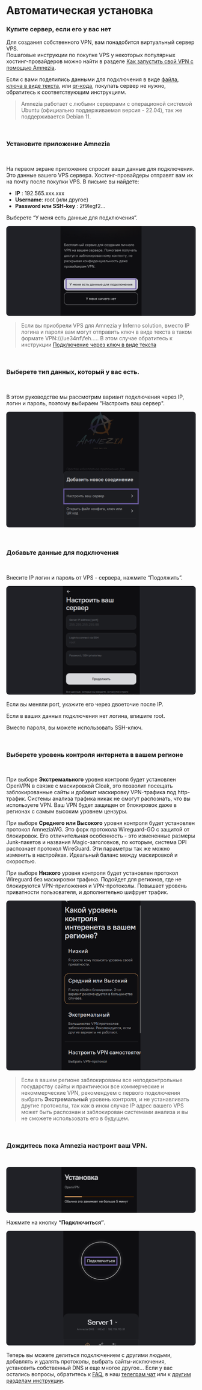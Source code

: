 # Автоматическая установка
### Купите сервер, если его у вас нет

Для создания собственного VPN, вам понадобится виртуальный сервер VPS. \
Пошаговые инструкции по покупке VPS у некоторых популярных хостинг-провайдеров можно найти в разделе [Как запустить свой VPN c помощью Amnezia].

Если с вами поделились данными для подключения в виде [файла], [ключа в виде текста], или [qr-кода], покупать сервер не нужно, обратитесь к соответствующим инструкциям.

> Amnezia работает с любыми серверами с операционой системой Ubuntu (официально поддерживаемая версия - 22.04), так же поддерживается Debian 11. 


&nbsp;

### Установите приложение Amnezia

&nbsp;

На первом экране приложение спросит ваши данные для подключения. Это данные вашего VPS сервера. Хостинг-провайдеры отправят вам их на почту после покупки VPS. В письме вы найдете: 

- **IP** : 192.565.ххx.xxx
- **Username**: root  (или  другое)
- **Password или SSH-key** : 2f9legf2...

Выберете “У меня есть данные для подключения”.


![](https://raw.githubusercontent.com/amnezia-vpn/amnezia.org-content/master/docs/ru/instructions/01_auto-install/img/ai_ru_1.png)

> Если вы приобрели VPS для Amnezia у  Inferno solution, вместо IP логина и пароля вам могут отправить ключ в виде текста в таком формате VPN:///ue34nf\feh.....
> В этом случае  обратитесь к инструкции  [Подключение через ключ в виде текста] 


&nbsp;

### Выберете тип данных, который у вас есть.
&nbsp;

В этом руководстве мы рассмотрим вариант подключения через IP, логин и пароль, поэтому выбираем "Настроить ваш сервер". 


![](https://raw.githubusercontent.com/amnezia-vpn/amnezia.org-content/master/docs/ru/instructions/01_auto-install/img/ai_ru_2.png)

&nbsp;

### Добавьте данные для подключения

&nbsp;

Внесите IP логин и пароль от VPS - сервера, нажмите  “Подолжить”.

![](https://raw.githubusercontent.com/amnezia-vpn/amnezia.org-content/master/docs/ru/instructions/01_auto-install/img/ai_ru_3.png)


Если вы меняли port, укажите его через двоеточие после IP.

Если в ваших данных подключения нет логина, впишите root. 

Вместо пароля, вы можете использовать SSH-ключ.


&nbsp;

### Выберете уровень контроля интернета в вашем регионе
&nbsp;

При выборе **Экстремального** уровня контроля будет установлен OpenVPN в связке с маскировкой Cloak, это позволит посещать заблокированные сайты и добавит маскировку VPN-трафика под http-трафик. Системы анализа трафика никак не смогут распознать, что вы используете VPN. Ваш VPN будет защищен от блокировок даже в регионах с самым высоким уровнем цензуры. 

При выборе **Среднего или Высокого** уровня контроля будет установлен протокол  AmneziaWG. Это форк протокола Wireguard-GO с защитой от блокировок. Его отличительная особенность - это измененные размеры Junk-пакетов и названия Magic-заголовков, по которым, система DPI распознает протокол WireGuard. Эти параметры так же можно изменить в настройках. Идеальный баланс между маскировкой и скоростью.

При выборе **Низкого** уровня контроля будет установлен протокол Wireguard без маскировки трафика. Подойдет для регионов, где не блокируются VPN-приложения  и VPN-протоколы. Повышает уровень приватности пользователя, и дополнительно шифрует трафик. 

![](https://raw.githubusercontent.com/amnezia-vpn/amnezia.org-content/master/docs/ru/instructions/01_auto-install/img/ai_ru_4.png)


>  Если в вашем регионе заблокированы все неподконтрольные государству сайты и практически все коммерческие и некоммерческие VPN, рекомендуем с первого подключения выбрать **Экстремальный** уровень контроля, и не устанавливать другие протоколы, так как в ином случае IP адрес вашего VPS может быть распознан и заблокирован системами анализа и вы не сможете использовать его в будущем.  

&nbsp;

### Дождитесь пока Amnezia настроит ваш VPN.
&nbsp;

![](https://raw.githubusercontent.com/amnezia-vpn/amnezia.org-content/master/docs/ru/instructions/01_auto-install/img/ai_ru_5.png)

Нажмите на кнопку **“Подключиться”**.

![](https://raw.githubusercontent.com/amnezia-vpn/amnezia.org-content/master/docs/ru/instructions/01_auto-install/img/ai_ru_6.png)

Теперь вы можете делиться подключением с другими людьми, добавлять и удалять  протоколы, выбрать сайты-исключения,  установить собственный DNS и еще многое другое... 
Если у вас остались вопросы, обратитесь к [FAQ], в наш [телеграм чат] или к [другим разделам инструкции].

[Как запустить свой VPN c помощью Amnezia]: ../instructions/0_starter-guide
[файла]: ../instructions/04_file-connection
[QR-кода]: ../instructions/05_qr-code_connection
[ключа в виде текста]: ../instructions/03_text-key-connection
[FAQ]: ../faq
[телеграм чат]: https://t.me/amnezia_vpn
[другим разделам инструкции]: ../instructions
[Подключение через ключ в виде текста]: ../instructions/03_text-key-connection